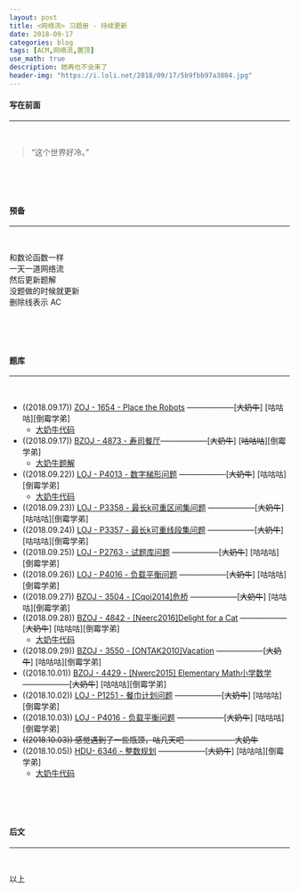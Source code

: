 ```yaml
---
layout: post
title: <网络流> 习题册 - 持续更新
date: 2018-09-17
categories: blog
tags: [ACM,网络流,置顶]
use_math: true	
description: 她再也不会来了
header-img: "https://i.loli.net/2018/09/17/5b9fbb97a3884.jpg"
---
```


#### 写在前面

---

<br>

> “这个世界好冷。” 

<br><br><br>

#### 预备

---

<br>

和数论函数一样<br>
一天一道网络流<br>
然后更新题解<br>
没题做的时候就更新<br>
删除线表示 AC

<br><br><br>

#### 题库

---

<br>

- ((2018.09.17)) [ZOJ - 1654 - Place the Robots](https://vjudge.net/problem/ZOJ-1654) ——————\[~~大奶牛~~\] \[咕咕咕\]\[倒霉学弟\]
  - [大奶牛代码](https://paste.ubuntu.com/p/SysSXHrfx2/)
- ((2018.09.17)) [BZOJ - 4873 - 寿司餐厅](https://vjudge.net/problem/HYSBZ-4873)——————\[~~大奶牛~~\] \[~~咕咕咕~~\]\[倒霉学弟\]
  - [大奶牛题解](http://seventeenjcinta.com/blog/2018/09/21/bzoj-4873/)
- ((2018.09.22)) [LOJ - P4013 - 数字梯形问题](https://www.luogu.org/problemnew/show/P4013) ——————\[~~大奶牛~~] \[咕咕咕\]\[倒霉学弟\]
  - [大奶牛代码](https://paste.ubuntu.com/p/DrRPTTV9Tx/)
- ((2018.09.23)) [LOJ - P3358 - 最长k可重区间集问题](https://www.luogu.org/problemnew/show/P3358) ——————\[~~大奶牛~~] \[咕咕咕\]\[倒霉学弟\]
- ((2018.09.24)) [LOJ - P3357 - 最长k可重线段集问题](https://www.luogu.org/problemnew/show/P3357) ——————\[~~大奶牛~~] \[咕咕咕\]\[倒霉学弟\]
- ((2018.09.25)) [LOJ - P2763 - 试题库问题](https://www.luogu.org/problemnew/show/P2763) ——————\[~~大奶牛~~] \[咕咕咕\]\[倒霉学弟\]
- ((2018.09.26)) [LOJ - P4016 - 负载平衡问题](https://www.luogu.org/problemnew/show/P4016) ——————\[~~大奶牛~~] \[咕咕咕\]\[倒霉学弟\]
- ((2018.09.27)) [BZOJ - 3504 - [Cqoi2014]危桥](https://www.lydsy.com/JudgeOnline/problem.php?id=3504) ——————\[~~大奶牛~~] \[咕咕咕\]\[倒霉学弟\]
- ((2018.09.28)) [BZOJ - 4842 - [Neerc2016]Delight for a Cat](https://www.lydsy.com/JudgeOnline/problem.php?id=4842) ——————\[~~大奶牛~~] \[咕咕咕\]\[倒霉学弟\]
  - [大奶牛代码](https://paste.ubuntu.com/p/msrCfwBXJF/)
- ((2018.09.29)) [BZOJ - 3550 - [ONTAK2010]Vacation](https://www.lydsy.com/JudgeOnline/problem.php?id=3550) ——————\[~~大奶牛~~] \[咕咕咕\]\[倒霉学弟\]
- ((2018.10.01)) [BZOJ - 4429 - [Nwerc2015] Elementary Math小学数学](https://www.lydsy.com/JudgeOnline/problem.php?id=4429) ——————\[~~大奶牛~~] \[咕咕咕\]\[倒霉学弟\]
- ((2018.10.02)) [LOJ - P1251 - 餐巾计划问题](https://www.luogu.org/problemnew/show/P1251) ——————\[~~大奶牛~~] \[咕咕咕\]\[倒霉学弟\]
- ((2018.10.03)) [LOJ - P4016 - 负载平衡问题](https://www.luogu.org/problemnew/show/P4016) ——————\[~~大奶牛~~] \[咕咕咕\]\[倒霉学弟\]
- ~~((2018.10.03)) 感觉遇到了一些瓶颈，咕几天吧 —————— 大奶牛~~
- ((2018.10.05)) [ HDU- 6346 - 整数规划](http://acm.hdu.edu.cn/showproblem.php?pid=6346) ——————\[~~大奶牛~~] \[咕咕咕\]\[倒霉学弟\]
  - [大奶牛代码](https://paste.ubuntu.com/p/vp8NFWvVj8/)

<br><br><br>

#### 后文

---

<br>

以上
